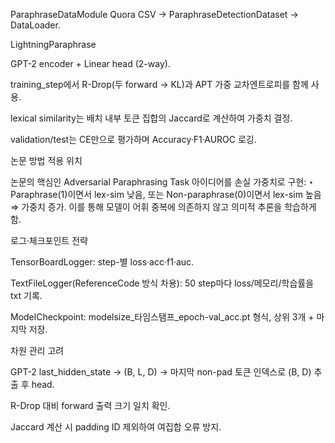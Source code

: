 ParaphraseDataModule
Quora CSV → ParaphraseDetectionDataset → DataLoader.

LightningParaphrase

GPT-2 encoder + Linear head (2-way).

training_step에서 R-Drop(두 forward → KL)과 APT 가중 교차엔트로피를 함께 사용.

lexical similarity는 배치 내부 토큰 집합의 Jaccard로 계산하여 가중치 결정.

validation/test는 CE만으로 평가하며 Accuracy·F1·AUROC 로깅.

논문 방법 적용 위치

논문의 핵심인 Adversarial Paraphrasing Task 아이디어를 손실 가중치로 구현:
‣ Paraphrase(1)이면서 lex-sim 낮음, 또는 Non-paraphrase(0)이면서 lex-sim 높음 ⇒ 가중치 증가.
이를 통해 모델이 어휘 중복에 의존하지 않고 의미적 추론을 학습하게 함.

로그·체크포인트 전략

TensorBoardLogger: step-별 loss·acc·f1·auc.

TextFileLogger(ReferenceCode 방식 차용): 50 step마다 loss/메모리/학습률을 txt 기록.

ModelCheckpoint: modelsize_타임스탬프_epoch-val_acc.pt 형식, 상위 3개 + 마지막 저장.

차원 관리 고려

GPT-2 last_hidden_state → (B, L, D) → 마지막 non-pad 토큰 인덱스로 (B, D) 추출 후 head.

R-Drop 대비 forward 출력 크기 일치 확인.

Jaccard 계산 시 padding ID 제외하여 여집합 오류 방지.
